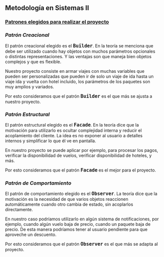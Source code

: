 ## Metodología en Sistemas II

### <u>Patrones elegidos para realizar el proyecto</u>

### *Patrón Creacional*
El patrón creacional elegido es el <font size=4>**`Builder`**</font>. En la teoría se menciona que debe ser 
utilizado cuando hay objetos con muchos parámetros opcionales o distintas 
representaciones. Y las ventajas son que maneja bien objetos complejos y que es 
flexible.

Nuestro proyecto consiste en armar viajes con muchas variables que pueden ser 
personalizadas que pueden ir de solo un viaje de ida hasta un viaje ida y vuelta con 
hotel incluido, los parámetros de los paquetes son muy amplios y variados. 

Por esto consideramos que el patrón <font size=4>**`Builder`**</font> es el que más se ajusta a nuestro 
proyecto. 

### *Patrón Estructural*
El patrón estructural elegido es el <font size=4>**`Facade`**</font>. En la teoría dice que la motivación para 
utilizarlo es ocultar complejidad interna y reducir el acoplamiento del cliente. La idea 
es no exponer al usuario a detalles internos y simplificar lo que él ve en pantalla. 

En nuestro proyecto se puede aplicar por ejemplo, para procesar los pagos, verificar 
la disponibilidad de vuelos, verificar disponibilidad de hoteles, y más. 

Por esto consideramos que el patrón <font size=4>**`Facade`**</font> es el mejor para el proyecto. 
### *Patrón de Comportamiento*

El patrón de comportamiento elegido es el <font size=4>**`Observer`**</font>. La teoría dice que la 
motivación es la necesidad de que varios objetos reaccionen automáticamente 
cuando otro cambia de estado, sin acoplarlos directamente. 

En nuestro caso podríamos utilizarlo en algún sistema de notificaciones, por 
ejemplo, cuando algún vuelo baja de precio, cuando un paquete baja de precio. De 
esta manera podríamos tener al usuario pendiente para que aproveche un 
descuento. 

Por esto consideramos que el patrón <font size=4>**`Observer`**</font> es el que más se adapta al 
proyecto.
